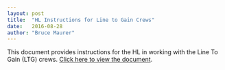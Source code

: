 ```yaml
---
layout: post
title:  "HL Instructions for Line to Gain Crews"
date:   2016-08-28
author: "Bruce Maurer"
---
```


This document provides instructions for the HL in working with the Line To Gain
(LTG) crews. [Click here to view the
document](https://storage.googleapis.com/ohsaa-websites/mechanics/HL-Instructions-for-FB-LTG-Crews.pdf).
